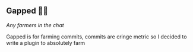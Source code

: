 ## Gapped 🧑‍🌾

*Any farmers in the chat*

Gapped is for farming commits, commits are cringe metric so I decided to write a plugin to absolutely farm
